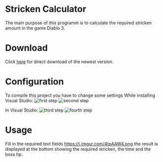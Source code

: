 # Stricken Calculator
The main purpose of this programm is to calculate the required stricken amount in the game Diablo 3.

# Download
Click [here](https://github.com/ZyRaNex/ZyRaNex.github.io/raw/master/DiabloCalcFancy.exe) for direct download of the newest version.

# Configuration
To compile this project you have to change some settings
While installing Visual Studio:
![first step](https://i.imgur.com/UJA3iiS.png)
![second step](https://i.imgur.com/ITDqwqY.png)

In Visual Studio:
![third step](https://i.imgur.com/gCJYDde.png)
![fourth step](https://i.imgur.com/YEooH6H.png)

# Usage
Fill in the required text fields
https://i.imgur.com/4tpAAW4.png
the result is displayed at the bottom showing the required stricken, the time and the boss hp.
